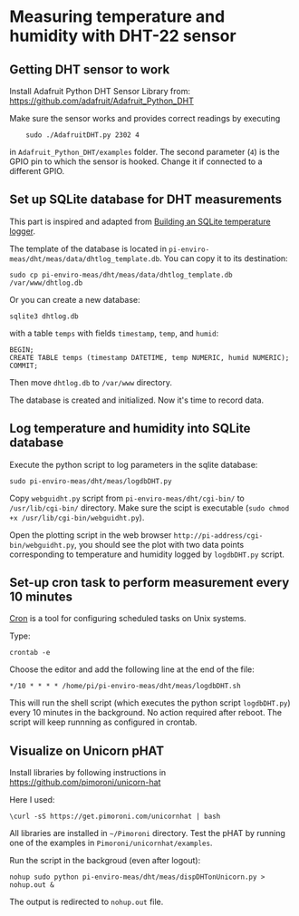 # Measuring temperature and humidity with DHT-22 sensor


## Getting DHT sensor to work

Install Adafruit Python DHT Sensor Library from:
https://github.com/adafruit/Adafruit_Python_DHT

Make sure the sensor works and provides correct readings by executing

```
	sudo ./AdafruitDHT.py 2302 4
```

in `Adafruit_Python_DHT/examples` folder. The second parameter (`4`) is the GPIO pin to which the sensor is hooked. Change it if connected to a different GPIO.


## Set up SQLite database for DHT measurements

This part is inspired and adapted from [Building an SQLite temperature logger](http://raspberrywebserver.com/cgiscripting/rpi-temperature-logger/building-an-sqlite-temperature-logger.html).

The template of the database is located in `pi-enviro-meas/dht/meas/data/dhtlog_template.db`. You can copy it to its destination:

```
sudo cp pi-enviro-meas/dht/meas/data/dhtlog_template.db /var/www/dhtlog.db
```


Or you can create a new database:

```
sqlite3 dhtlog.db
```

with a table `temps` with fields `timestamp`, `temp`, and `humid`:

```
BEGIN;
CREATE TABLE temps (timestamp DATETIME, temp NUMERIC, humid NUMERIC);
COMMIT;
```

Then move `dhtlog.db` to `/var/www` directory.

The database is created and initialized. Now it's time to record data.

## Log temperature and humidity into SQLite database

Execute the python script to log parameters in the sqlite database:

```
sudo pi-enviro-meas/dht/meas/logdbDHT.py
```

Copy `webguidht.py` script from `pi-enviro-meas/dht/cgi-bin/` to `/usr/lib/cgi-bin/` directory. Make sure the scipt is executable (`sudo chmod +x /usr/lib/cgi-bin/webguidht.py`).

Open the plotting script in the web browser `http://pi-address/cgi-bin/webguidht.py`, you should see the plot with two data points corresponding to temperature and humidity logged by `logdbDHT.py` script.

## Set-up cron task to perform measurement every 10 minutes

[Cron](https://www.raspberrypi.org/documentation/linux/usage/cron.md) is a tool for configuring scheduled tasks on Unix systems.

Type:

```
crontab -e
```

Choose the editor and add the following line at the end of the file:

```
*/10 * * * * /home/pi/pi-enviro-meas/dht/meas/logdbDHT.sh
```

This will run the shell script (which executes the python script `logdbDHT.py`) every 10 minutes in the background. No action required after reboot. The script will keep runnning as configured in crontab.

## Visualize on Unicorn pHAT

Install libraries by following instructions in https://github.com/pimoroni/unicorn-hat

Here I used:

```
\curl -sS https://get.pimoroni.com/unicornhat | bash
```

All libraries are installed in `~/Pimoroni` directory. Test the pHAT by running one of the examples in `Pimoroni/unicornhat/examples`.

Run the script in the backgroud (even after logout):

```
nohup sudo python pi-enviro-meas/dht/meas/dispDHTonUnicorn.py > nohup.out &
```

The output is redirected to `nohup.out` file.